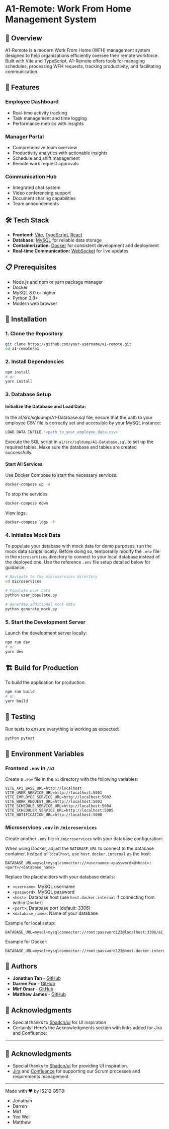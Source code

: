 
# A1-Remote: Work From Home Management System

## 📖 Overview
A1-Remote is a modern Work From Home (WFH) management system designed to help organizations efficiently oversee their remote workforce. Built with Vite and TypeScript, A1-Remote offers tools for managing schedules, processing WFH requests, tracking productivity, and facilitating communication.

## 🚀 Features

### Employee Dashboard
- Real-time activity tracking
- Task management and time logging
- Performance metrics with insights

### Manager Portal
- Comprehensive team overview
- Productivity analytics with actionable insights
- Schedule and shift management
- Remote work request approvals

### Communication Hub
- Integrated chat system
- Video conferencing support
- Document sharing capabilities
- Team announcements

## 🛠️ Tech Stack

- **Frontend:** [Vite](https://vitejs.dev/), [TypeScript](https://www.typescriptlang.org/), [React](https://reactjs.org/)
- **Database:** [MySQL](https://www.mysql.com/) for reliable data storage
- **Containerization:** [Docker](https://www.docker.com/) for consistent development and deployment
- **Real-time Communication:** [WebSocket](https://developer.mozilla.org/en-US/docs/Web/API/WebSocket) for live updates


## 📋 Prerequisites

- Node.js and npm or yarn package manager
- Docker
- MySQL 8.0 or higher
- Python 3.8+
- Modern web browser

## 🔧 Installation

### 1. Clone the Repository
```bash
git clone https://github.com/your-username/a1-remote.git
cd a1-remote/a1
```

### 2. Install Dependencies
```bash
npm install
# or
yarn install
```

### 3. Database Setup

#### Initialize the Database and Load Data:
In the a1/src/sqldump/A1-Database.sql file, ensure that the path to your employee CSV file is correctly set and accessible by your MySQL instance:
```bash
LOAD DATA INFILE '<path_to_your_employee_data.csv>'
```

Execute the SQL script in `a1/src/sqldump/A1-Database.sql` to set up the required tables. Make sure the database and tables are created successfully.

#### Start All Services
Use Docker Compose to start the necessary services:
```bash
docker-compose up -d
```

To stop the services:
```bash
docker-compose down
```

View logs:
```bash
docker-compose logs -f
```

### 4. Initialize Mock Data
To populate your database with mock data for demo purposes, run the mock data scripts locally. Before doing so, temporarily modify the `.env` file in the `microservices` directory to connect to your local database instead of the deployed one. Use the reference `.env` file setup detailed below for guidance.

```bash
# Navigate to the microservices directory
cd microservices

# Populate user data
python user_populate.py

# Generate additional mock data
python generate_mock.py
```

### 5. Start the Development Server
Launch the development server locally:

```bash
npm run dev
# or
yarn dev
```

## 🏗️ Build for Production
To build the application for production:

```bash
npm run build
# or
yarn build
```

## 🧪 Testing
Run tests to ensure everything is working as expected:

```bash
python pytest
```

## 🔑 Environment Variables

### Frontend `.env` in `/a1`
Create a `.env` file in the `a1` directory with the following variables:

```env
VITE_API_BASE_URL=http://localhost
VITE_USER_SERVICE_URL=http://localhost:5001
VITE_EMPLOYEE_SERVICE_URL=http://localhost:5002
VITE_WORK_REQUEST_URL=http://localhost:5003
VITE_SCHEDULE_SERVICE_URL=http://localhost:5004
VITE_SCHEDULER_SERVICE_URL=http://localhost:5005
VITE_NOTIFICATION_URL=http://localhost:5008
```

### Microservices `.env` in `/microservices`
Create another `.env` file in `/microservices` with your database configuration:

When using Docker, adjust the `DATABASE_URL` to connect to the database container. Instead of `localhost`, use `host.docker.internal` as the host:

```env
DATABASE_URL=mysql+mysqlconnector://<username>:<password>@<host>:<port>/<database_name>
```

Replace the placeholders with your database details:
- `<username>`: MySQL username
- `<password>`: MySQL password
- `<host>`: Database host (use `host.docker.internal` if connecting from within Docker)
- `<port>`: Database port (default: 3306)
- `<database_name>`: Name of your database

Example for local setup:
```env
DATABASE_URL=mysql+mysqlconnector://root:password123@localhost:3306/a1_database
```

Example for Docker:
```env
DATABASE_URL=mysql+mysqlconnector://root:password123@host.docker.internal:3306/a1_database
```
## 👥 Authors
- **Jonathan Tan** - [GitHub](https://github.com/Jonathanxjt)
- **Darren Foo** - [GitHub](https://github.com/Rexisk)
- **Mirf Omar** - [GitHub](https://github.com/economicdonut)
- **Matthew James** - [GitHub](https://github.com/matthewaeria)


## 🙏 Acknowledgments
- Special thanks to [Shadcn/ui](https://github.com/shadcn/ui) for UI inspiration
- Certainly! Here’s the Acknowledgments section with links added for Jira and Confluence:

---

## 🙏 Acknowledgments
- Special thanks to [Shadcn/ui](https://github.com/shadcn/ui) for providing UI inspiration.
- [Jira](https://www.atlassian.com/software/jira) and [Confluence](https://www.atlassian.com/software/confluence) for supporting our Scrum processes and requirements management.

---

Made with ❤️ by IS212 G5T8:
- Jonathan
- Darren
- Mirf
- Yee Wei
- Matthew
```
